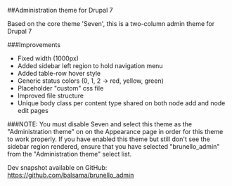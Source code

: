 ##Administration theme for Drupal 7

Based on the core theme 'Seven', this is a two-column admin theme for Drupal 7

###Improvements

* Fixed width (1000px)
* Added sidebar left region to hold navigation menu
* Added table-row hover style
* Generic status colors (0, 1, 2 -> red, yellow, green)
* Placeholder "custom" css file
* Improved file structure
* Unique body class per content type shared on both node add and node edit
  pages

###NOTE:
You must disable Seven and select this theme as the "Administration theme" on
on the Appearance page in order for this theme to work properly. If you have 
enabled this theme but still don't see the sidebar region rendered, ensure that
you have selected "brunello_admin" from the "Administration theme" select list.

Dev snapshot available on GitHub:
https://github.com/balsama/brunello_admin
